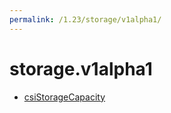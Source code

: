 ```yaml
---
permalink: /1.23/storage/v1alpha1/
---
```


# storage.v1alpha1



* [csiStorageCapacity](csiStorageCapacity.md)